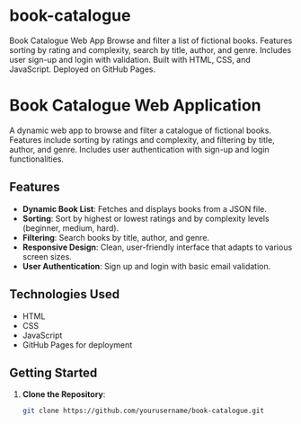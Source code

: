 # book-catalogue
Book Catalogue Web App  Browse and filter a list of fictional books. Features sorting by rating and complexity, search by title, author, and genre. Includes user sign-up and login with validation. Built with HTML, CSS, and JavaScript. Deployed on GitHub Pages.

# Book Catalogue Web Application

A dynamic web app to browse and filter a catalogue of fictional books. Features include sorting by ratings and complexity, and filtering by title, author, and genre. Includes user authentication with sign-up and login functionalities.

## Features
- **Dynamic Book List**: Fetches and displays books from a JSON file.
- **Sorting**: Sort by highest or lowest ratings and by complexity levels (beginner, medium, hard).
- **Filtering**: Search books by title, author, and genre.
- **Responsive Design**: Clean, user-friendly interface that adapts to various screen sizes.
- **User Authentication**: Sign up and login with basic email validation.

## Technologies Used
- HTML
- CSS
- JavaScript
- GitHub Pages for deployment

## Getting Started
1. **Clone the Repository**:
   ```bash
   git clone https://github.com/yourusername/book-catalogue.git
